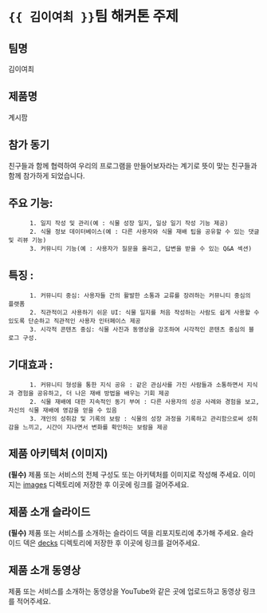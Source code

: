 # `{{ 김이여최 }}`팀 해커톤 주제

## 팀명

김이여최

## 제품명

계시팜

## 참가 동기

친구들과 함께 협력하여 우리의 프로그램을 만들어보자라는 계기로 뜻이 맞는 친구들과 함께 참가하게 되었습니다.

## 주요 기능:
          1. 일지 작성 및 관리(예 : 식물 성장 일지, 일상 일기 작성 기능 제공)
          2. 식물 정보 데이터베이스(예 : 다른 사용자와 식물 재배 팁을 공유할 수 있는 댓글 및 리뷰 기능)
          3. 커뮤니티 기능(예 : 사용자가 질문을 올리고, 답변을 받을 수 있는 Q&A 섹션)
##    특징 :
          1. 커뮤니티 중심: 사용자들 간의 활발한 소통과 교류를 장려하는 커뮤니티 중심의 플랫폼
          2. 직관적이고 사용하기 쉬운 UI: 식물 일지를 처음 작성하는 사람도 쉽게 사용할 수 있도록 단순하고 직관적인 사용자 인터페이스 제공
          3. 시각적 콘텐츠 중심: 식물 사진과 동영상을 강조하여 시각적인 콘텐츠 중심의 블로그 구성.
## 기대효과 :
          1. 커뮤니티 형성을 통한 지식 공유 : 같은 관심사를 가진 사람들과 소통하면서 지식과 경험을 공유하고, 더 나은 재배 방법을 배우는 기회 제공
          2. 식물 재배에 대한 지속적인 동기 부여 : 다른 사용자의 성공 사례와 경험을 보고, 자신의 식물 재배에 영감을 얻을 수 있음
          3. 개인의 성취감 및 기록의 보람 : 식물의 성장 과정을 기록하고 관리함으로써 성취감을 느끼고, 시간이 지나면서 변화를 확인하는 보람을 제공

## 제품 아키텍처 (이미지)

**(필수)** 제품 또는 서비스의 전체 구성도 또는 아키텍처를 이미지로 작성해 주세요. 이미지는 [images](./images) 디렉토리에 저장한 후 이곳에 링크를 걸어주세요.

## 제품 소개 슬라이드

**(필수)** 제품 또는 서비스를 소개하는 슬라이드 덱을 리포지토리에 추가해 주세요. 슬라이드 덱은 [decks](./decks) 디렉토리에 저장한 후 이곳에 링크를 걸어주세요.

## 제품 소개 동영상

제품 또는 서비스를 소개하는 동영상을 YouTube와 같은 곳에 업로드하고 동영상 링크를 적어주세요.
